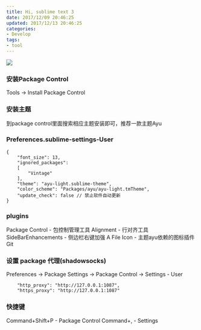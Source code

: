 ```yaml
---
title: Hi, sublime text 3
date: 2017/12/09 20:46:25
updated: 2017/12/13 20:46:25
categories:
- Develop
tags:
- tool
---
```

![](https://ws3.sinaimg.cn/large/006tNc79gy1fpp6pb8snvj311y0jnwfs.jpg)

### 安装Package Control
Tools -> Install Package Control

### 安装主题
到package control里面搜索相应主题安装即可，推荐一款主题Ayu

### Preferences.sublime-settings-User
```
{
	"font_size": 13,
	"ignored_packages":
	[
		"Vintage"
	],
    "theme": "ayu-light.sublime-theme",
    "color_scheme": "Packages/ayu/ayu-light.tmTheme",
	"update_check": false // 禁止软件自动更新
}
```

### plugins
Package Control - 包控制管理工具
Alignment - 行对齐工具
SideBarEnhancements - 侧边栏右键加强
A File Icon - 主题ayu依赖的图标插件
Git

### 设置 package 代理(shadowsocks)
Preferences -> Package Settings -> Package Control -> Settings - User
```
	"http_proxy": "http://127.0.0.1:1087",
	"https_proxy": "http://127.0.0.1:1087"
```

### 快捷键
Command+Shift+P - Package Control
Command+, - Settings